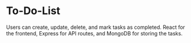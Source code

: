 # To-Do-List
 Users can create, update, delete, and mark tasks as completed. React for the frontend, Express for API routes, and MongoDB for storing the tasks.
